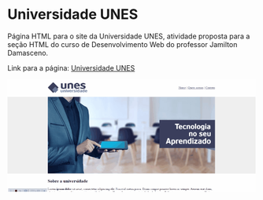 # Universidade UNES

Página HTML para o site da Universidade UNES, atividade proposta para a seção HTML do curso de Desenvolvimento Web do professor Jamilton Damasceno.

Link para a página: [Universidade UNES](https://plgisele.github.io/html-unes/ "Universidade UNES")

![Universidade UNES](Imagens/unes.gif "Universidade UNES")